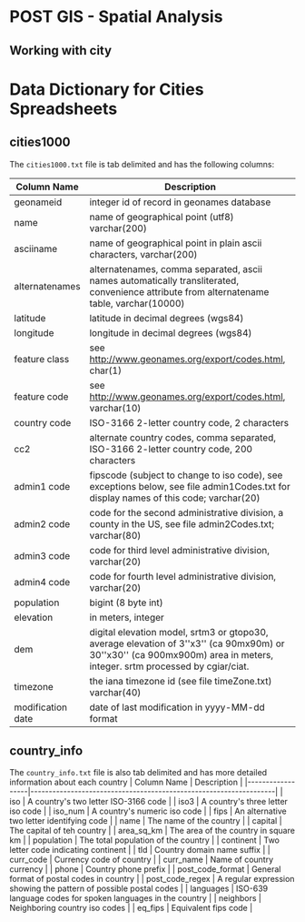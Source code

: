 # POST GIS - Spatial Analysis

## Working with city 

# Data Dictionary for Cities Spreadsheets

## cities1000
The `cities1000.txt` file is tab delimited and has the following columns:

| Column Name       | Description                                                                                                                                                             |
|-------------------|-------------------------------------------------------------------------------------------------------------------------------------------------------------------------|
| geonameid         | integer id of record in geonames database                                                                                                                               |
| name              | name of geographical point (utf8) varchar(200)                                                                                                                          |
| asciiname         | name of geographical point in plain ascii characters, varchar(200)                                                                                                      |
| alternatenames    | alternatenames, comma separated, ascii names automatically transliterated, convenience attribute from alternatename table, varchar(10000)                               |
| latitude          | latitude in decimal degrees (wgs84)                                                                                                                                     |
| longitude         | longitude in decimal degrees (wgs84)                                                                                                                                    |
| feature class     | see http://www.geonames.org/export/codes.html, char(1)                                                                                                                  |
| feature code      | see http://www.geonames.org/export/codes.html, varchar(10)                                                                                                              |
| country code      | ISO-3166 2-letter country code, 2 characters                                                                                                                            |
| cc2               | alternate country codes, comma separated, ISO-3166 2-letter country code, 200 characters                                                                                |
| admin1 code       | fipscode (subject to change to iso code), see exceptions below, see file admin1Codes.txt for display names of this code; varchar(20)                                    |
| admin2 code       | code for the second administrative division, a county in the US, see file admin2Codes.txt; varchar(80)                                                                  |
| admin3 code       | code for third level administrative division, varchar(20)                                                                                                               |
| admin4 code       | code for fourth level administrative division, varchar(20)                                                                                                              |
| population        | bigint (8 byte int)                                                                                                                                                     |
| elevation         | in meters, integer                                                                                                                                                      |
| dem               | digital elevation model, srtm3 or gtopo30, average elevation of 3''x3'' (ca 90mx90m) or 30''x30'' (ca 900mx900m) area in meters, integer. srtm processed by cgiar/ciat. |
| timezone          | the iana timezone id (see file timeZone.txt) varchar(40)                                                                                                                |
| modification date | date of last modification in yyyy-MM-dd format                                                                                                                          |


## country_info
The `country_info.txt` file is also tab delimited and has more detailed information about each country
| Column Name      | Description                                                       |
|------------------|-------------------------------------------------------------------|
| iso              | A country's two letter ISO-3166 code                              |
| iso3             | A country's three letter iso code                                 |
| iso_num          | A country's numeric iso code                                      |
| fips             | An alternative two letter identifying code                        |
| name             | The name of the country                                           |
| capital          | The capital of teh country                                        |
| area_sq_km       | The area of the country in square km                              |
| population       | The total population of the country                               |
| continent        | Two letter code indicating continent                              |
| tld              | Country domain name suffix                                        |
| curr_code        | Currency code of country                                          |
| curr_name        | Name of country currency                                          |
| phone            | Country phone prefix                                              |
| post_code_format | General format of postal codes in country                         |
| post_code_regex  | A regular expression showing the pattern of possible postal codes |
| languages        | ISO-639 language codes for spoken languages in the country        |
| neighbors        | Neighboring country iso codes                                     |
| eq_fips          | Equivalent fips code                                              |

